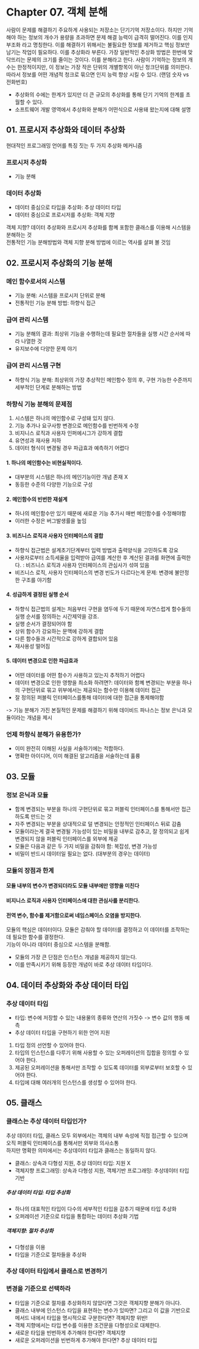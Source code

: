 # Chapter 07. 객체 분해

사람이 문제를 해결하기 주요하게 사용되는 저장소는 단기기억 저장소이다. 하지만 기억해야 하는 정보의 개수가 용량을 초과하면 문제 해결 능력이 급격히 떨어진다. 이를 인지 부조화 라고 명칭한다. 
이를 해결하기 위해서는 불필요한 정보를 제거하고 핵심 정보만 남기는 작업이 필요하다. 이를 추상화라 부른다.
가장 일반적인 추상화 방법은 한번에 맞닥뜨리는 문제의 크기를 줄이는 것이다. 이를 분해라고 한다.
사람이 기억하는 정보의 개수는 한정적이지만, 이 정보는 가장 작은 단위의 개별항목이 아닌 청크단위를 의미한다. 따라서 정보를 어떤 개념적 청크로 묶으면 인지 능력 향상 시킬 수 있다. (랜덤 숫자 vs 전화번호)

- 추상화의 수에는 한계가 있지만 더 큰 규모의 추상화를 통해 단기 기억의 한계를 초월할 수 있다. 
- 소프트웨어 개발 영역에서 추상화와 분해가 어떤식으로 사용돼 왔는지에 대해 설명


## 01. 프로시저 추상화와 데이터 추상화
현대적인 프로그래밍 언어를 특징 짓는 두 가지 추상화 메커니즘
### 프로시저 추상화
- 기능 분해

### 데이터 추상화
- 데이터 중심으로 타입을 추상화: 추상 데이터 타입
- 데이터 중심으로 프로시저를 추상화: 객체 지향

객체 지향? 데이터 추상화와 프로시저 추상화를 함꼐 포함한 클래스를 이용해 시스템을 분해하는 것  
전통적인 기능 분해방법와 객체 지향 분해 방법에 이르는 역사를 살펴 볼 것임  

## 02. 프로시저 추상화의 기능 분해
### 메인 함수로서의 시스템
- 기능 분해: 시스템을 프로시저 단위로 분해  
- 전통적인 기능 분해 방법: 하향식 접근

### 급여 관리 시스템
- 기능 분해의 결과: 최상위 기능을 수행하는데 필요한 절차들을 실행 시간 순서에 따라 나열한 것
- 유지보수에 다양한 문제 야기

### 급여 관리 시스템 구현
- 하향식 기능 분해: 최상위의 가장 추상적인 메인함수 정의 후, 구현 가능한 수준까지 세부적인 단계로 분해하는 방법

### 하향식 기능 분해의 문제점
1. 시스템은 하나의 메인함수로 구성돼 있지 않다.
2. 기능 추가나 요구사항 변경으로 메인함수를 빈번하게 수정
3. 비지니스 로직과 사용자 인퍼에시그가 강하게 결합
4. 유연성과 재사용 저하
5. 데이터 형식이 변경될 경우 파급효과 예측하기 어렵다 

#### 1. 하나의 메인함수는 비현실적이다.
- 대부분의 시스템은 하나의 메인기능이란 개념 존재 X
- 동등한 수준의 다양한 기능으로 구성

#### 2. 메인함수의 빈번한 재설계
- 하나의 메인함수만 있기 때문에 새로운 기능 추가시 매번 메인함수를 수정해야함
- 이러한 수정은 버그발생률을 높임

#### 3. 비즈니스 로직과 사용자 인터페이스의 결합
- 하향식 접근법은 설계초기단계부터 입력 방법과 출력양식을 고민하도록 강요
- 사용자로부터 소득세율을 입력받아 급여를 계산한 후 계산된 결과를 화면에 출력한다. : 비즈니스 로직과 사용자 인터페이스의 관심사가 섞여 있음
- 비즈니스 로직, 사용자 인터페이스의 변경 빈도가 다르다는게 문제: 변경에 불안정한 구조를 야기함

#### 4. 성급하게 결정된 실행 순서
- 하향식 접근법의 설계는 처음부터 구현을 염두에 두기 때문에 자연스럽게 함수들의 실행 순서를 정의하는 시간제약을 강조.
- 실행 순서가 결정되어야 함
- 상위 함수가 강요하는 문맥에 강하게 결합
- 다른 함수들과 시간적으로 강하게 결합되어 있음
- 재사용성 떨어짐

#### 5. 데이터 변경으로 인한 파급효과
- 어떤 데이터를 어떤 함수가 사용하고 있는지 추적하기 어렵다
- 데이터 변경으로 인한 영향을 최소화 하려면?: 데이터와 함꼐 변경되는 부분을 하나의 구현단위로 묶고 위부에서는 제공되는 함수만 이용해 데이터 접근
- 잘 정의된 퍼블릭 인터페이스를통해 데이터에 대한 접근을 통제해야함

-> 기능 분해가 가진 본질적인 문제를 해결하기 위해 데이비드 파나스는 정보 은닉과 모듈이라는 개념을 제시

### 언제 하향식 분해가 유용한가?
- 이미 완전히 이해된 사실을 서술하기에는 적합하다.
- 명확한 아이디어, 이미 해결된 알고리즘을 서술하는데 훌륭

## 03. 모듈

### 정보 은닉과 모듈
- 함께 변경되는 부분을 하나의 구현단위로 묶고 퍼블릭 인터페이스를 통해서만 접근하도록 만드는 것
- 자주 변경되는 부분을 상대적으로 덜 변경되는 안정적인 인터페이스 뒤로 감춤
- 모듈이라는게 결국 변경될 가능성이 있는 비밀을 내부로 감추고, 잘 정의되고 쉽게 변경되지 않을 퍼블릭 인터페이스를 외부에 제공  
- 모듈은 다음과 같은 두 가지 비밀을 감춰야 함: 복잡성, 변경 가능성
- 비밀이 반드시 데이터일 필요는 없다. (대부분의 경우는 데이터)

### 모듈의 장점과 한계

#### 모듈 내부의 변수가 변경되더라도 모듈 내부에만 영향을 미친다
#### 비지니스 로직과 사용자 인터페이스에 대한 관심사를 분리한다.
#### 전역 변수, 함수를 제거함으로써 네임스페이스 오염을 방지한다.

모듈의 핵심은 데이터이다. 모듈은 감춰야 할 데이터를 결정하고 이 데이터를 조작하는데 필요한 함수를 결정한다.   
기능이 아니라 데이터 중심으로 시스템을 분해함.
- 모듈의 가장 큰 단점은 인스턴스 개념을 제공하지 않는다. 
- 이를 만족시키기 위해 등장한 개념이 바로 추상 데이터 타입이다.

## 04. 데이터 추상화와 추상 데이터 타입
### 추상 데이터 타입
- 타입: 변수에 저장할 수 있는 내용물의 종류와 연산의 가짓수 -> 변수 값의 행동 예측
- 추상 데이터 타입을 구현하기 위한 언어 지원
1. 타입 정의 선언할 수 있어야 한다.
2. 타입의 인스턴스를 다루기 위해 사용할 수 있는 오퍼레이션의 집합을 정의할 수 있어야 한다.
3. 제공된 오퍼레이션을 통해서만 조작할 수 있도록 데이터를 외부로부터 보호할 수 있어야 한다. 
4. 타입에 대해 여러개의 인스턴스를 생성할 수 있어야 한다. 

## 05. 클래스
### 클래스는 추상 데이터 타입인가?
추상 데이터 타입, 클래스 모두 외부에서는 객체의 내부 속성에 직접 접근할 수 있으며 오직 퍼블릭 인터페이스를 통해서만 외부와 의사소통  
하지만 명확한 의미에서는 추상데이터 타입과 클래스는 동일하지 않다.  
- 클래스: 상속과 다형성 지원, 추상 데이터 타입: 지원 X
- 객체지향 프로그래밍: 상속과 다형성 지원, 객체기반 프로그래밍: 추상데이터 타입 기반

##### 추상 데이터 타입: 타입 추상화
- 하나의 대표적인 타입이 다수의 세부적인 타입을 감추기 때문에 타입 추상화
- 오퍼레이션 기준으로 타입을 통합하는 데이터 추상화 기법

##### 객체지향: 절차 추상화
- 다형성을 이용
- 타입을 기준으로 절차들을 추상화

### 추상 데이터 타입에서 클래스로 변경하기

### 변경을 기준으로 선택하라
- 타입을 기준으로 절차를 추상화하지 않았다면 그것은 객체지향 분해가 아니다. 
- 클래스 내부에 인스턴스 타입을 표현하는 변수가 있따면? 그리고 이 값을 기반으로 메서드 내에서 타입을 명시적으로 구분한다면? 객체지향 위반!
- 객체 지향에서는 타입 변수를 이용한 조건문을 다형성으로 대체한다. 
- 새로운 타입을 빈번하게 추가해야 한다면? 객체지향
- 새로운 오퍼레이션을 빈번하게 추가해야 한다면? 추상 데이터 타입



